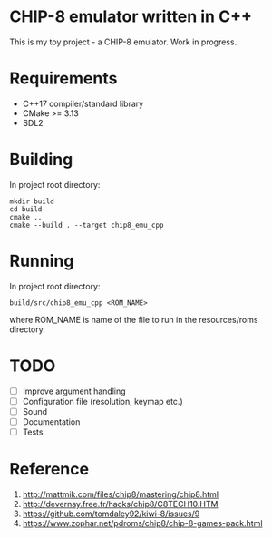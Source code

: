 # CHIP-8 emulator written in C++
This is my toy project - a CHIP-8 emulator. Work in progress.

# Requirements
- C++17 compiler/standard library 
- CMake >= 3.13
- SDL2

# Building
In project root directory:
```
mkdir build
cd build
cmake ..
cmake --build . --target chip8_emu_cpp
```

# Running
In project root directory:
```
build/src/chip8_emu_cpp <ROM_NAME>
```
where ROM_NAME is name of the file to run in the resources/roms directory.

# TODO
- [ ] Improve argument handling
- [ ] Configuration file (resolution, keymap etc.)
- [ ] Sound
- [ ] Documentation
- [ ] Tests

# Reference
1. <http://mattmik.com/files/chip8/mastering/chip8.html>
2. <http://devernay.free.fr/hacks/chip8/C8TECH10.HTM>
3. <https://github.com/tomdaley92/kiwi-8/issues/9>
4. <https://www.zophar.net/pdroms/chip8/chip-8-games-pack.html>